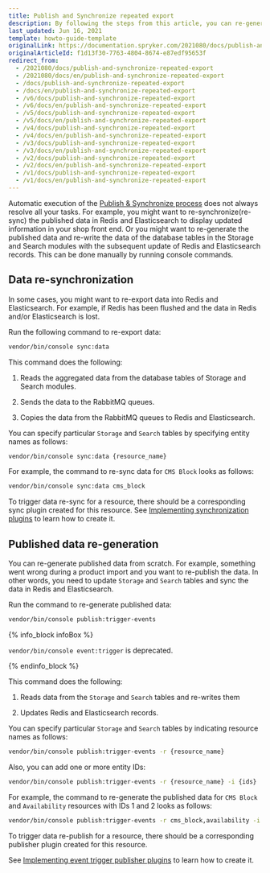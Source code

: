 ```yaml
---
title: Publish and Synchronize repeated export
description: By following the steps from this article, you can re-generate published data and re-write data of database tables in Storage and Search modules with subsequent update of Redis and Elasticsearch records
last_updated: Jun 16, 2021
template: howto-guide-template
originalLink: https://documentation.spryker.com/2021080/docs/publish-and-synchronize-repeated-export
originalArticleId: f1d13f30-7763-4804-8674-e87edf95653f
redirect_from:
  - /2021080/docs/publish-and-synchronize-repeated-export
  - /2021080/docs/en/publish-and-synchronize-repeated-export
  - /docs/publish-and-synchronize-repeated-export
  - /docs/en/publish-and-synchronize-repeated-export
  - /v6/docs/publish-and-synchronize-repeated-export
  - /v6/docs/en/publish-and-synchronize-repeated-export
  - /v5/docs/publish-and-synchronize-repeated-export
  - /v5/docs/en/publish-and-synchronize-repeated-export
  - /v4/docs/publish-and-synchronize-repeated-export
  - /v4/docs/en/publish-and-synchronize-repeated-export
  - /v3/docs/publish-and-synchronize-repeated-export
  - /v3/docs/en/publish-and-synchronize-repeated-export
  - /v2/docs/publish-and-synchronize-repeated-export
  - /v2/docs/en/publish-and-synchronize-repeated-export
  - /v1/docs/publish-and-synchronize-repeated-export
  - /v1/docs/en/publish-and-synchronize-repeated-export
---
```


Automatic execution of the [Publish & Synchronize process](/docs/scos/dev/back-end-development/data-manipulation/data-publishing/handling-data-with-publish-and-synchronization.html) does not always resolve all your tasks. For example, you might want to re-synchronize(re-sync) the published data in Redis and Elasticsearch to display updated information in your shop front end. Or you might want to re-generate the published data and re-write the data of the database tables in the Storage and Search modules with the subsequent update of Redis and Elasticsearch records. This can be done manually by running console commands.

## Data re-synchronization


In some cases, you might want to re-export data into Redis and Elasticsearch. For example, if Redis has been flushed and the data in Redis and/or Elasticsearch is lost.

Run the following command to re-export data:

```bash
vendor/bin/console sync:data
```

This command does the following:

1.  Reads the aggregated data from the database tables of Storage and Search modules.

2.  Sends the data to the RabbitMQ queues.

3.  Copies the data from the RabbitMQ queues to Redis and Elasticsearch.


You can specify particular `Storage` and `Search` tables by specifying entity names as follows:
```bash
vendor/bin/console sync:data {resource_name}
```

For example, the command to re-sync data for `CMS Block` looks as follows:
```bash
vendor/bin/console sync:data cms_block
```

To trigger data re-sync for a resource, there should be a corresponding sync plugin created for this resource. See [Implementing synchronization plugins](/docs/scos/dev/back-end-development/data-manipulation/data-publishing/implementing-synchronization-plugins.html) to learn how to create it.

## Published data re-generation


You can re-generate published data from scratch. For example, something went wrong during a product import and you want to re-publish the data. In other words, you need to update `Storage` and `Search` tables and sync the data in Redis and Elasticsearch.

Run the command to re-generate published data:
```bash
vendor/bin/console publish:trigger-events
```

{% info_block infoBox %}

`vendor/bin/console event:trigger` is deprecated.

{% endinfo_block %}

This command does the following:

1.  Reads data from the `Storage` and `Search` tables and re-writes them

2.  Updates Redis and Elasticsearch records.


You can specify particular `Storage` and `Search` tables by indicating resource names as follows:
```bash
vendor/bin/console publish:trigger-events -r {resource_name}
```

Also, you can add one or more entity IDs:
```bash
vendor/bin/console publish:trigger-events -r {resource_name} -i {ids}
```

For example, the command to re-generate the published data for `CMS Block` and `Availability` resources with IDs 1 and 2 looks as follows:
```bash
vendor/bin/console publish:trigger-events -r cms_block,availability -i 1,2
```

To trigger data re-publish for a resource, there should be a corresponding publisher plugin created for this resource.

See [Implementing event trigger publisher plugins](/docs/scos/dev/back-end-development/data-manipulation/data-publishing/implementing-event-trigger-publisher-plugins.html) to learn how to create it.
